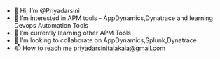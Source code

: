 - 👋 Hi, I’m @Priyadarsini 
- 👀 I’m interested in APM tools - AppDynamics,Dynatrace and learning  Devops Automation Tools
- 🌱 I’m currently learning other APM Tools
- 💞️ I’m looking to collaborate on AppDynamics,Splunk,Dynatrace
- 📫 How to reach me priyadarsinitalakala@gmail.com

<!---
PriyadarsiniT/PriyadarsiniT is a ✨ special ✨ repository because its `README.md` (this file) appears on your GitHub profile.
You can click the Preview link to take a look at your changes.
--->
